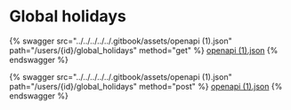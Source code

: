 # Global holidays

{% swagger src="../../../../../.gitbook/assets/openapi (1).json" path="/users/{id}/global_holidays" method="get" %}
[openapi (1).json](<../../../../../.gitbook/assets/openapi (1).json>)
{% endswagger %}

{% swagger src="../../../../../.gitbook/assets/openapi (1).json" path="/users/{id}/global_holidays" method="post" %}
[openapi (1).json](<../../../../../.gitbook/assets/openapi (1).json>)
{% endswagger %}
